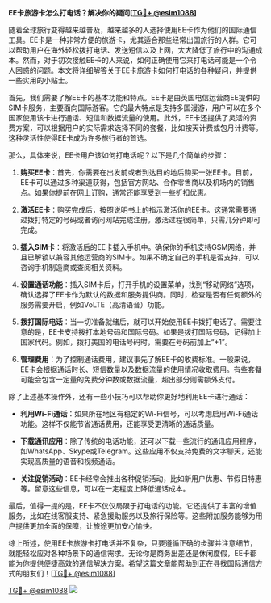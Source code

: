 **EE卡旅游卡怎么打电话？解决你的疑问[[TG💪+ @esim1088](https://t.me/s/esim1088)]**

随着全球旅行变得越来越普及，越来越多的人选择使用EE卡作为他们的国际通信工具。EE卡是一种非常方便的旅游卡，尤其适合那些经常出国旅行的人群。它可以帮助用户在海外轻松拨打电话、发送短信以及上网，大大降低了旅行中的沟通成本。然而，对于初次接触EE卡的人来说，如何正确使用它来打电话可能是一个令人困惑的问题。本文将详细解答关于EE卡旅游卡如何打电话的各种疑问，并提供一些实用的小贴士。

首先，我们需要了解EE卡的基本功能和特点。EE卡是由英国电信运营商EE提供的SIM卡服务，主要面向国际游客。它的最大特点是支持多国漫游，用户可以在多个国家使用该卡进行通话、短信和数据流量的使用。此外，EE卡还提供了灵活的资费方案，可以根据用户的实际需求选择不同的套餐，比如按天计费或包月计费等。这种灵活性使得EE卡成为许多旅行者的首选。

那么，具体来说，EE卡用户该如何打电话呢？以下是几个简单的步骤：

1. **购买EE卡**：首先，你需要在出发前或者到达目的地后购买一张EE卡。目前，EE卡可以通过多种渠道获得，包括官方网站、合作零售商以及机场内的销售点。如果你提前在网上订购，通常还能享受到一些折扣优惠。

2. **激活EE卡**：购买完成后，按照说明书上的指示激活你的EE卡。这通常需要通过拨打特定的号码或者访问网站完成注册。激活过程很简单，只需几分钟即可完成。

3. **插入SIM卡**：将激活后的EE卡插入手机中。确保你的手机支持GSM网络，并且已解锁以兼容其他运营商的SIM卡。如果不确定自己的手机是否支持，可以咨询手机制造商或查阅相关资料。

4. **设置通话功能**：插入SIM卡后，打开手机的设置菜单，找到“移动网络”选项，确认选择了EE卡作为默认的数据和服务提供商。同时，检查是否有任何额外的服务需要开启，例如VoLTE（高清语音）功能。

5. **拨打国际电话**：当一切准备就绪后，就可以开始使用EE卡拨打电话了。需要注意的是，EE卡支持拨打本地号码和国际号码。如果是拨打国际号码，记得加上国家代码。例如，拨打美国的电话号码时，需要在号码前加上“+1”。

6. **管理费用**：为了控制通话费用，建议事先了解EE卡的收费标准。一般来说，EE卡会根据通话时长、短信数量以及数据流量的使用情况收取费用。有些套餐可能会包含一定量的免费分钟数或数据流量，超出部分则需额外支付。

除了上述基本操作外，还有一些小技巧可以帮助你更好地利用EE卡进行通话：

- **利用Wi-Fi通话**：如果所在地区有稳定的Wi-Fi信号，可以考虑启用Wi-Fi通话功能。这样不仅能节省通话费用，还能享受更清晰的通话质量。
  
- **下载通讯应用**：除了传统的电话功能，还可以下载一些流行的通讯应用程序，如WhatsApp、Skype或Telegram。这些应用不仅支持免费的文字聊天，还能实现高质量的语音和视频通话。

- **关注促销活动**：EE卡经常会推出各种促销活动，比如新用户优惠、节假日特惠等。留意这些信息，可以在一定程度上降低通话成本。

最后，值得一提的是，EE卡不仅仅局限于打电话的功能。它还提供了丰富的增值服务，比如在线客服支持、紧急援助服务以及旅行保险等。这些附加服务能够为用户提供更加全面的保障，让旅途更加安心愉快。

综上所述，使用EE卡旅游卡打电话并不复杂，只要遵循正确的步骤并注意细节，就能轻松应对各种场景下的通信需求。无论你是商务出差还是休闲度假，EE卡都能为你提供便捷高效的通信解决方案。希望这篇文章能帮助到正在寻找国际通信方式的朋友们！[[TG💪+ @esim1088](https://t.me/s/esim1088)]

[TG💪+ @esim1088](https://t.me/s/esim1088) ![](https://i.postimg.cc/4NQfJmqS/Snipaste-2025-05-13-00-14-12.png)